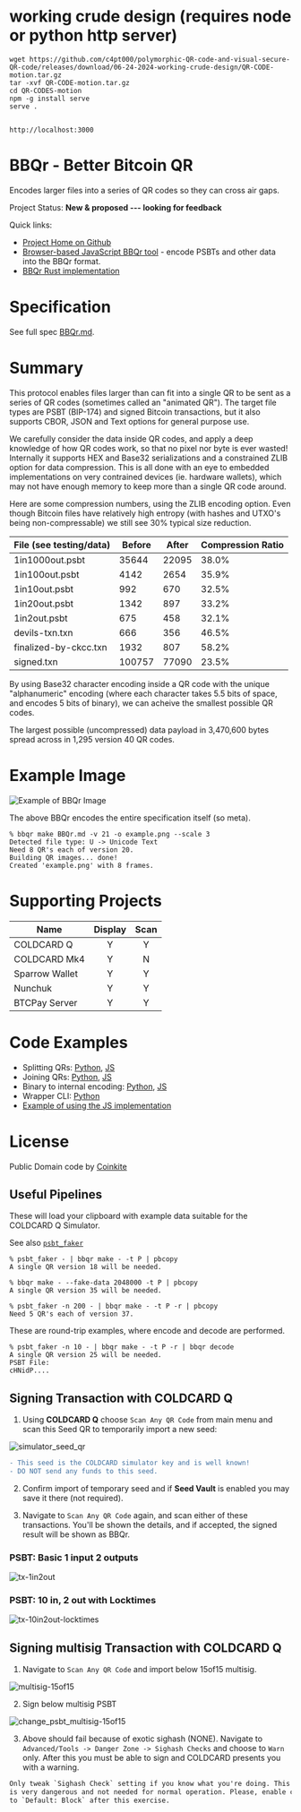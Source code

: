 

# working crude design (requires node or python http server)
```
wget https://github.com/c4pt000/polymorphic-QR-code-and-visual-secure-QR-code/releases/download/06-24-2024-working-crude-design/QR-CODE-motion.tar.gz
tar -xvf QR-CODE-motion.tar.gz
cd QR-CODES-motion
npm -g install serve
serve .


http://localhost:3000
```


# BBQr - Better Bitcoin QR

Encodes larger files into a series of QR codes so they can cross air gaps.

Project Status: **New & proposed --- looking for feedback**

Quick links:

- [Project Home on Github](https://github.com/coinkite/BBQr)
- [Browser-based JavaScript BBQr tool](https://bbqr.org/js-demo) - encode PSBTs and other data into the BBQr format.
- [BBQr Rust implementation](https://github.com/satoshiportal/bbqr-rust)

# Specification

See full spec [BBQr.md](BBQr.md).

# Summary

This protocol enables files larger than can fit into a single QR
to be sent as a series of QR codes (sometimes called an "animated
QR"). The target file types are PSBT (BIP-174) and signed Bitcoin
transactions, but it also supports CBOR, JSON and Text options for
general purpose use.

We carefully consider the data inside QR codes, and apply a
deep knowledge of how QR codes work, so that no pixel nor byte
is ever wasted! Internally it supports HEX and Base32 serializations
and a constrained ZLIB option for data compression. This is all
done with an eye to embedded implementations on very contrained
devices (ie. hardware wallets), which may not have enough memory
to keep more than a single QR code around.

Here are some compression numbers, using the ZLIB encoding option.
Even though Bitcoin files have relatively high entropy (with hashes
and UTXO's being non-compressable) we still see 30% typical size
reduction.

File (see testing/data) | Before | After | Compression Ratio
------------------------|--------|-------|------------------
1in1000out.psbt         |  35644 | 22095 |  38.0%
1in100out.psbt          |   4142 | 2654  |  35.9%
1in10out.psbt           |    992 | 670   |  32.5%
1in20out.psbt           |   1342 | 897   |  33.2%
1in2out.psbt            |    675 | 458   |  32.1%
devils-txn.txn          |    666 | 356   |  46.5%
finalized-by-ckcc.txn   |   1932 | 807   |  58.2%
signed.txn              | 100757 | 77090 |  23.5%

By using Base32 character encoding inside a QR code with the unique
"alphanumeric" encoding (where each character takes 5.5 bits of
space, and encodes 5 bits of binary), we can acheive the smallest
possible QR codes.

The largest possible (uncompressed) data payload in 3,470,600 bytes
spread across in 1,295 version 40 QR codes.

# Example Image

![Example of BBQr Image](example.png)

The above BBQr encodes the entire specification itself (so meta). 

```
% bbqr make BBQr.md -v 21 -o example.png --scale 3
Detected file type: U -> Unicode Text
Need 8 QR's each of version 20.
Building QR images... done!
Created 'example.png' with 8 frames.
```

# Supporting Projects

Name                | Display |  Scan   |
--------------------|:-------:|:-------:|
COLDCARD Q          |    Y    |    Y    |
COLDCARD Mk4        |    Y    |    N    |
Sparrow Wallet      |    Y    |    Y    |
Nunchuk             |    Y    |    Y    |
BTCPay Server       |    Y    |    Y    |

# Code Examples

- Splitting QRs: [Python](python/bbqr/split.py), [JS](js/src/split.ts)
- Joining QRs: [Python](python/bbqr/join.py), [JS](js/src/join.ts)
- Binary to internal encoding: [Python](python/bbqr/utils.py), [JS](js/src/utils.ts)
- Wrapper CLI: [Python](python/bbqr/cli.py)
- [Example of using the JS implementation](https://bbqr.org/js-demo)

# License

Public Domain code by [Coinkite](https://coinkite.com)


## Useful Pipelines

These will load your clipboard with example data suitable for the COLDCARD Q Simulator.

See also [`psbt_faker`](https://github.com/Coldcard/psbt_faker)

```
% psbt_faker - | bbqr make - -t P | pbcopy
A single QR version 18 will be needed.

% bbqr make - --fake-data 2048000 -t P | pbcopy
A single QR version 35 will be needed.

% psbt_faker -n 200 - | bbqr make - -t P -r | pbcopy
Need 5 QR's each of version 37.
```

These are round-trip examples, where encode and decode are performed.

```
% psbt_faker -n 10 - | bbqr make - -t P -r | bbqr decode
A single QR version 25 will be needed.
PSBT File:
cHNidP....

```

## Signing Transaction with COLDCARD Q

1) Using **COLDCARD Q** choose `Scan Any QR Code` from main menu and scan this Seed QR
   to temporarily import a new seed:

![simulator_seed_qr](sim_sqr.png)

```patch
- This seed is the COLDCARD simulator key and is well known!
- DO NOT send any funds to this seed.
```

2) Confirm import of temporary seed and if **Seed Vault** is enabled you may save it there
   (not required).
    
3) Navigate to `Scan Any QR Code` again, and scan either of these transactions. You'll
   be shown the details, and if accepted, the signed result will be shown as BBQr.

### PSBT: Basic 1 input 2 outputs

![tx-1in2out](small.png)

### PSBT: 10 in, 2 out with Locktimes

![tx-10in2out-locktimes](locktimes.png)

## Signing multisig Transaction with COLDCARD Q

1) Navigate to `Scan Any QR Code` and import below 15of15 multisig.

![multisig-15of15](15of15.png)

2) Sign below multisig PSBT

![change_psbt_multisig-15of15](change_psbt_15of15.png)

3) Above should fail because of exotic sighash (NONE). Navigate to
   `Advanced/Tools -> Danger Zone -> Sighash Checks` and choose to `Warn` only.
   After this you must be able to sign and COLDCARD presents you with a warning.

```patch
Only tweak `Sighash Check` setting if you know what you're doing. This
is very dangerous and not needed for normal operation. Please, enable checks
to `Default: Block` after this exercise.
```

